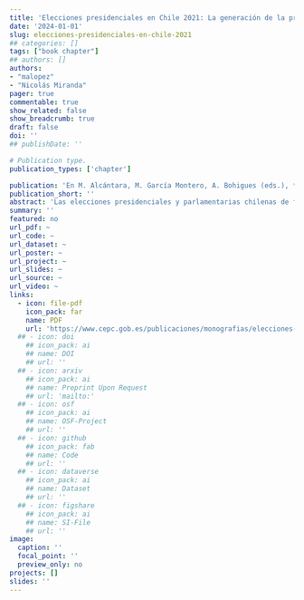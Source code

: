 ```yaml
---
title: 'Elecciones presidenciales en Chile 2021: La generación de la protesta estudiantil llega al gobierno'
date: '2024-01-01'
slug: elecciones-presidenciales-en-chile-2021
## categories: []
tags: ["book chapter"]
## authors: []
authors:
- "malopez"
- "Nicolás Miranda"
pager: true
commentable: true
show_related: false
show_breadcrumb: true
draft: false
doi: ''
## publishDate: ''

# Publication type.
publication_types: ['chapter']

publication: 'En M. Alcántara, M. García Montero, A. Bohigues (eds.), *Elecciones en Tiempos de Pandemia (2020-2023)*. Madrid: Centro de Estudios Políticos y Constitucionales'
publication_short: ''
abstract: 'Las elecciones presidenciales y parlamentarias chilenas de fines de 2021 han sido las más inciertas, competitivas y polarizadas de las últimas tres décadas. Estas elecciones estuvieron marcadas por las masivas movilizaciones sociales de 2019, el plebiscito de reforma de la Constitución y las elecciones de representantes encargados de la redacción de una nueva Carta Fundamental. En la elección presidencial, por primera vez desde el retorno a la democracia, la segunda vuelta enfrentó a dos candidatos que no representaban partidos tradicionales: Gabriel Boric y José Antonio Kast. Boric, terminó ganando los comicios apoyado por una alianza de partidos y organizaciones sociales de izquierda radical a los que se le unió en el balotaje la izquierda chilena tradicional. En cambio, en las elecciones para la Cámara Baja los partidos tradicionales recuperaron parte de su fuerza, pero con el cambio de sistema electoral hacia uno proporcional, que se implementó en las elecciones de 2017, se incorporaron nuevos actores, lo cual aumentó la fragmentación. En este capítulo se analizan las elecciones presidenciales y legislativas chilenas de 2021 desde la perspectiva de la polarización de los actores políticos y la constante indiferencia de la ciudadanía por la participación política tradicional.'
summary: ''
featured: no
url_pdf: ~
url_code: ~
url_dataset: ~
url_poster: ~
url_project: ~
url_slides: ~
url_source: ~
url_video: ~
links:
  - icon: file-pdf
    icon_pack: far
    name: PDF
    url: 'https://www.cepc.gob.es/publicaciones/monografias/elecciones-en-america-latina-de-pandemia-y-de-derrotas-2020-2023-volumen-2'
  ## - icon: doi
    ## icon_pack: ai
    ## name: DOI
    ## url: ''
  ## - icon: arxiv
    ## icon_pack: ai
    ## name: Preprint Upon Request
    ## url: 'mailto:'
  ## - icon: osf
    ## icon_pack: ai
    ## name: OSF-Project
    ## url: ''
  ## - icon: github
    ## icon_pack: fab
    ## name: Code
    ## url: ''
  ## - icon: dataverse
    ## icon_pack: ai
    ## name: Dataset
    ## url: ''
  ## - icon: figshare
    ## icon_pack: ai
    ## name: SI-File
    ## url: ''
image:
  caption: ''
  focal_point: ''
  preview_only: no
projects: []
slides: ''
---
```


